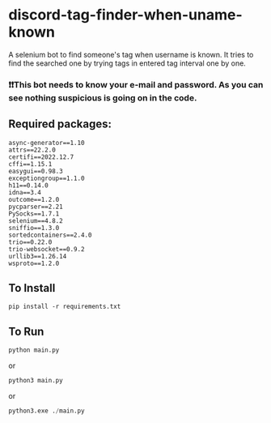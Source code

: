 # discord-tag-finder-when-uname-known
A selenium bot to find someone's tag when username is known. It tries to find the searched one by trying tags in entered tag interval one by one. 

### ❗❗This bot needs to know your e-mail and password. As you can see nothing suspicious is going on in the code.

## Required packages:
```pip
async-generator==1.10
attrs==22.2.0
certifi==2022.12.7
cffi==1.15.1
easygui==0.98.3
exceptiongroup==1.1.0
h11==0.14.0
idna==3.4
outcome==1.2.0
pycparser==2.21
PySocks==1.7.1
selenium==4.8.2
sniffio==1.3.0
sortedcontainers==2.4.0
trio==0.22.0
trio-websocket==0.9.2
urllib3==1.26.14
wsproto==1.2.0
```

## To Install

```pip
pip install -r requirements.txt
```

## To Run
```python
python main.py
```
or
```python
python3 main.py
```
or

```python
python3.exe ./main.py
```

